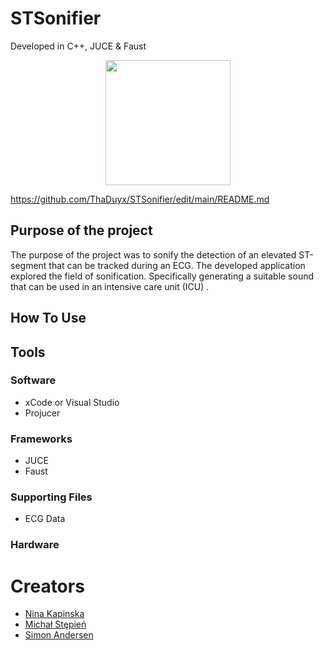 # STSonifier
Developed in C++, JUCE & Faust

<p align="center">
  <img width="200" heigh="150" src="https://github.com/ThaDuyx/STSonifier/blob/main/Images/STSonifier.jpeg?raw=true" />
</p>

https://github.com/ThaDuyx/STSonifier/edit/main/README.md

## Purpose of the project
The purpose of the project was to sonify the detection of an elevated ST-segment that can be tracked during an ECG. The developed application explored the field of sonification. Specifically generating a suitable sound that can be used in an intensive care unit (ICU) .

## How To Use

## Tools

### Software
- xCode or Visual Studio
- Projucer

### Frameworks
- JUCE
- Faust

### Supporting Files
- ECG Data

### Hardware

# Creators
- [Nina Kapinska](https://github.com/karpi22)
- [Michał Stępień](https://github.com/mstepien96)
- [Simon Andersen](https://github.com/ThaDuyx)
